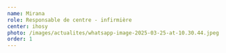 ```yaml
---
name: Mirana
role: Responsable de centre - infirmière
center: ihosy
photo: /images/actualites/whatsapp-image-2025-03-25-at-10.30.44.jpeg
order: 1
---
```

